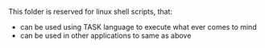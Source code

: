 This folder is reserved for linux shell scripts, that:

- can be used using TASK language to execute what ever comes to mind
- can be used in other applications to same as above

